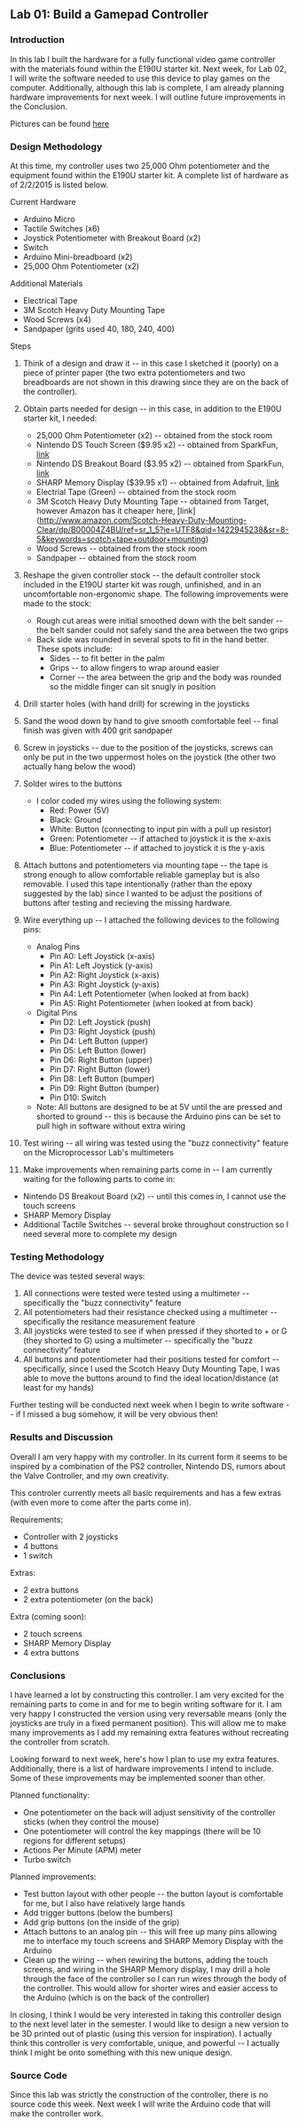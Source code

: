 ## Lab 01: Build a Gamepad Controller

### Introduction
In this lab I built the hardware for a fully functional video game controller with the materials found within 
the E190U starter kit.
Next week, for Lab 02, I will write the software needed to use this device to play games on the computer.
Additionally, although this lab is complete, I am already planning hardware improvements for next week.
I will outline future improvements in the Conclusion.

Pictures can be found [here](https://github.com/afishberg/e190/tree/master/lab01_pictures)

### Design Methodology
At this time, my controller uses two 25,000 Ohm potentiometer and the equipment found within the E190U starter kit.
A complete list of hardware as of 2/2/2015 is listed below.

Current Hardware

*   Arduino Micro
*   Tactile Switches (x6)
*   Joystick Potentiometer with Breakout Board (x2)
*   Switch
*   Arduino Mini-breadboard (x2)
*   25,000 Ohm Potentiometer (x2)

Additional Materials
*   Electrical Tape
*   3M Scotch Heavy Duty Mounting Tape
*   Wood Screws (x4)
*   Sandpaper (grits used 40, 180, 240, 400)

Steps

1. Think of a design and draw it  -- in this case I sketched it (poorly) on a piece of printer paper (the two extra 
potentiometers and two breadboards are not shown in this drawing since they are on the back of the controller).
2. Obtain parts needed for design -- in this case, in addition to the E190U starter kit, I needed:
   - 25,000 Ohm Potentiometer (x2) -- obtained from the stock room
   - Nintendo DS Touch Screen ($9.95 x2) -- obtained from SparkFun, [link](https://www.sparkfun.com/products/8977)
   - Nintendo DS Breakout Board ($3.95 x2) -- obtained from SparkFun, [link](https://www.sparkfun.com/products/9170)
   - SHARP Memory Display ($39.95 x1) -- obtained from Adafruit, [link](http://www.adafruit.com/products/1393?gclid=CLOcmcWSxcMCFZKFaQodazIAxw)
   - Electrial Tape (Green) -- obtained from the stock room
   - 3M Scotch Heavy Duty Mounting Tape -- obtained from Target, however Amazon has it cheaper here, [link] (http://www.amazon.com/Scotch-Heavy-Duty-Mounting-Clear/dp/B00004Z4BU/ref=sr_1_5?ie=UTF8&qid=1422945238&sr=8-5&keywords=scotch+tape+outdoor+mounting)
   - Wood Screws -- obtained from the stock room
   - Sandpaper -- obtained from the stock room
3. Reshape the given controller stock -- the default controller stock included in the E190U starter kit was rough, unfinished,
and in an uncomfortable non-ergonomic shape. The following improvements were made to the stock:
   - Rough cut areas were initial smoothed down with the belt sander -- the belt sander could not safely sand the area between the two grips
   - Back side was rounded in several spots to fit in the hand better. These spots include:
      - Sides -- to fit better in the palm
      - Grips -- to allow fingers to wrap around easier
      - Corner -- the area between the grip and the body was rounded so the middle finger can sit snugly in position
4. Drill starter holes (with hand drill) for screwing in the joysticks
5. Sand the wood down by hand to give smooth comfortable feel -- final finish was given with 400 grit sandpaper
6. Screw in joysticks -- due to the position of the joysticks, screws can only be put in the two uppermost holes on the 
joystick (the other two actually hang below the wood)
7. Solder wires to the buttons
   - I color coded my wires using the following system:
      - Red: Power (5V)
      - Black: Ground
      - White: Button (connecting to input pin with a pull up resistor)
      - Green: Potentiometer -- if attached to joystick it is the x-axis
      - Blue: Potentiometer -- if attached to joystick it is the y-axis
8. Attach buttons and potentiometers via mounting tape -- the tape is strong enough to allow comfortable reliable gameplay
but is also removable. I used this tape intentionally (rather than the epoxy suggested by the lab) since I wanted to be
adjust the positions of buttons after testing and recieving the missing hardware.
9. Wire everything up -- I attached the following devices to the following pins:
   - Analog Pins
      - Pin A0: Left Joystick (x-axis)
      - Pin A1: Left Joystick (y-axis)
      - Pin A2: Right Joystick (x-axis)
      - Pin A3: Right Joystick (y-axis)
      - Pin A4: Left Potentiometer (when looked at from back)
      - Pin A5: Right Potentiometer (when looked at from back)
   - Digital Pins
      - Pin D2: Left Joystick (push)
      - Pin D3: Right Joystick (push)
      - Pin D4: Left Button (upper)
      - Pin D5: Left Button (lower)
      - Pin D6: Right Button (upper)
      - Pin D7: Right Button (lower)
      - Pin D8: Left Button (bumper)
      - Pin D9: Right Button (bumper)
      - Pin D10: Switch
   - Note: All buttons are designed to be at 5V until the are pressed and shorted to ground -- this is because the Arduino
   pins can be set to pull high in software without extra wiring
   
10. Test wiring -- all wiring was tested using the "buzz connectivity" feature on the Microprocessor Lab's multimeters
11. Make improvements when remaining parts come in -- I am currently waiting for the following parts to come in:
   - Nintendo DS Breakout Board (x2) -- until this comes in, I cannot use the touch screens
   - SHARP Memory Display
   - Additional Tactile Switches -- several broke throughout construction so I need several more to complete my design

### Testing Methodology
The device was tested several ways:

1. All connections were tested were tested using a multimeter -- specifically the "buzz connectivity" feature
2. All potentiometers had their resistance checked using a multimeter -- specifically the resitance measurement feature
3. All joysticks were tested to see if when pressed if they shorted to + or G (they shorted to G) using a multimeter -- specifically the "buzz connectivity" feature
4. All buttons and potentiometer had their positions tested for comfort -- specifically, since I used the Scotch Heavy Duty Mounting Tape,
I was able to move the buttons around to find the ideal location/distance (at least for my hands)

Further testing will be conducted next week when I begin to write software -- if I missed a bug somehow, it will be very obvious then!

### Results and Discussion
Overall I am very happy with my controller. In its current form it seems to be inspired by a combination of the PS2 controller, Nintendo DS, rumors about the Valve Controller, and my own creativity.

This controler currently meets all basic requirements and has a few extras (with even more to come after the parts come in).

Requirements:
- Controller with 2 joysticks
- 4 buttons
- 1 switch

Extras:
- 2 extra buttons
- 2 extra potentiometer (on the back)

Extra (coming soon):
- 2 touch screens
- SHARP Memory Display
- 4 extra buttons



### Conclusions
I have learned a lot by constructing this controller. I am very excited for the remaining parts to come in and for me to begin
writing software for it. I am very happy I constructed the version using very reversable means (only the joysticks are truly in
a fixed permanent position). This will allow me to make many improvements as I add my remaining extra features without recreating
the controller from scratch.

Looking forward to next week, here's how I plan to use my extra features. Additionally, there is a list of hardware improvements I
intend to include. Some of these improvements may be implemented sooner than other.

Planned functionality:
- One potentiometer on the back will adjust sensitivity of the controller sticks (when they control the mouse)
- One potentiometer will control the key mappings (there will be 10 regions for different setups)
- Actions Per Minute (APM) meter
- Turbo switch

Planned improvements:
- Test button layout with other people -- the button layout is comfortable for me, but I also have relatively large hands
- Add trigger buttons (below the bumbers)
- Add grip buttons (on the inside of the grip)
- Attach buttons to an analog pin -- this will free up many pins allowing me to interface my touch screens and SHARP Memory Display with the Arduino
- Clean up the wiring -- when rewiring the buttons, adding the touch screens, and wiring in the SHARP Memory display, I may drill
a hole through the face of the controller so I can run wires through the body of the controller. This would allow for shorter wires
and easier access to the Arduino (which is on the back of the controller)

In closing, I think I would be very interested in taking this controller design to the next level later in the semester. I would
like to design a new version to be 3D printed out of plastic (using this version for inspiration). I actually think this controller
is very comfortable, unique, and powerful -- I actually think I might be onto something with this new unique design.

### Source Code
Since this lab was strictly the construction of the controller, there is no source code this week.
Next week I will write the Arduino code that will make the controller work.
